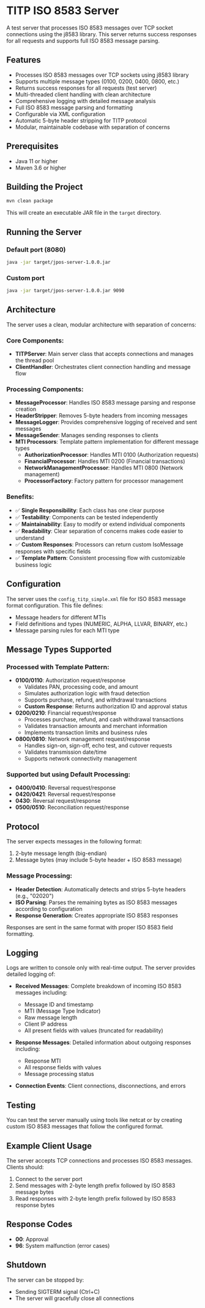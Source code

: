 # TITP ISO 8583 Server

A test server that processes ISO 8583 messages over TCP socket connections using the j8583 library. This server returns success responses for all requests and supports full ISO 8583 message parsing.

## Features

- Processes ISO 8583 messages over TCP sockets using j8583 library
- Supports multiple message types (0100, 0200, 0400, 0800, etc.)
- Returns success responses for all requests (test server)
- Multi-threaded client handling with clean architecture
- Comprehensive logging with detailed message analysis
- Full ISO 8583 message parsing and formatting
- Configurable via XML configuration
- Automatic 5-byte header stripping for TITP protocol
- Modular, maintainable codebase with separation of concerns

## Prerequisites

- Java 11 or higher
- Maven 3.6 or higher

## Building the Project

```bash
mvn clean package
```

This will create an executable JAR file in the `target` directory.

## Running the Server

### Default port (8080)
```bash
java -jar target/jpos-server-1.0.0.jar
```

### Custom port
```bash
java -jar target/jpos-server-1.0.0.jar 9090
```

## Architecture

The server uses a clean, modular architecture with separation of concerns:

### Core Components:
- **TITPServer**: Main server class that accepts connections and manages the thread pool
- **ClientHandler**: Orchestrates client connection handling and message flow

### Processing Components:
- **MessageProcessor**: Handles ISO 8583 message parsing and response creation
- **HeaderStripper**: Removes 5-byte headers from incoming messages
- **MessageLogger**: Provides comprehensive logging of received and sent messages
- **MessageSender**: Manages sending responses to clients
- **MTI Processors**: Template pattern implementation for different message types
  - **AuthorizationProcessor**: Handles MTI 0100 (Authorization requests)
  - **FinancialProcessor**: Handles MTI 0200 (Financial transactions)
  - **NetworkManagementProcessor**: Handles MTI 0800 (Network management)
  - **ProcessorFactory**: Factory pattern for processor management

### Benefits:
- ✅ **Single Responsibility**: Each class has one clear purpose
- ✅ **Testability**: Components can be tested independently
- ✅ **Maintainability**: Easy to modify or extend individual components
- ✅ **Readability**: Clear separation of concerns makes code easier to understand
- ✅ **Custom Responses**: Processors can return custom IsoMessage responses with specific fields
- ✅ **Template Pattern**: Consistent processing flow with customizable business logic

## Configuration

The server uses the `config_titp_simple.xml` file for ISO 8583 message format configuration. This file defines:

- Message headers for different MTIs
- Field definitions and types (NUMERIC, ALPHA, LLVAR, BINARY, etc.)
- Message parsing rules for each MTI type

## Message Types Supported

### Processed with Template Pattern:
- **0100/0110**: Authorization request/response
  - Validates PAN, processing code, and amount
  - Simulates authorization logic with fraud detection
  - Supports purchase, refund, and withdrawal transactions
  - **Custom Response**: Returns authorization ID and approval status
- **0200/0210**: Financial request/response  
  - Processes purchase, refund, and cash withdrawal transactions
  - Validates transaction amounts and merchant information
  - Implements transaction limits and business rules
- **0800/0810**: Network management request/response
  - Handles sign-on, sign-off, echo test, and cutover requests
  - Validates transmission date/time
  - Supports network connectivity management

### Supported but using Default Processing:
- **0400/0410**: Reversal request/response
- **0420/0421**: Reversal request/response
- **0430**: Reversal request/response
- **0500/0510**: Reconciliation request/response

## Protocol

The server expects messages in the following format:
1. 2-byte message length (big-endian)
2. Message bytes (may include 5-byte header + ISO 8583 message)

### Message Processing:
- **Header Detection**: Automatically detects and strips 5-byte headers (e.g., "02020")
- **ISO Parsing**: Parses the remaining bytes as ISO 8583 messages according to configuration
- **Response Generation**: Creates appropriate ISO 8583 responses

Responses are sent in the same format with proper ISO 8583 field formatting.

## Logging

Logs are written to console only with real-time output. The server provides detailed logging of:

- **Received Messages**: Complete breakdown of incoming ISO 8583 messages including:
  - Message ID and timestamp
  - MTI (Message Type Indicator)
  - Raw message length
  - Client IP address
  - All present fields with values (truncated for readability)

- **Response Messages**: Detailed information about outgoing responses including:
  - Response MTI
  - All response fields with values
  - Message processing status

- **Connection Events**: Client connections, disconnections, and errors

## Testing

You can test the server manually using tools like netcat or by creating custom ISO 8583 messages that follow the configured format.

## Example Client Usage

The server accepts TCP connections and processes ISO 8583 messages. Clients should:

1. Connect to the server port
2. Send messages with 2-byte length prefix followed by ISO 8583 message bytes
3. Read responses with 2-byte length prefix followed by ISO 8583 response bytes

## Response Codes

- **00**: Approval
- **96**: System malfunction (error cases)

## Shutdown

The server can be stopped by:
- Sending SIGTERM signal (Ctrl+C)
- The server will gracefully close all connections
